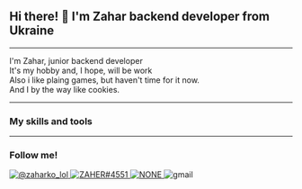 ## Hi there! 👋 I'm Zahar backend developer from Ukraine

---
I'm Zahar, junior backend developer \
It's my hobby and, I hope, will be work \
Also i like plaing games, but haven't time for it now. \
And I by the way like cookies. 

---
### My skills and tools

---

### Follow me! 

<a href="https://www.instagram.com/zaharko_lol/?next=%2F"> ![@zaharko_lol](https://camo.githubusercontent.com/8d0120274ed818dd1018f71e415fd280631702ab6c8efcf08165e3a874e81c7b/68747470733a2f2f696d672e736869656c64732e696f2f7374617469632f76313f6d6573736167653d496e7374616772616d266c6f676f3d696e7374616772616d266c6162656c3d26636f6c6f723d453434303546266c6f676f436f6c6f723d7768697465266c6162656c436f6c6f723d267374796c653d666f722d7468652d6261646765)
</a>
<a href="http://discordapp.com/users/ZAHER#4551"> ![ZAHER#4551](https://camo.githubusercontent.com/47fef7bebaa09e93be37bccd2ddf1da03323e5713906808ce34136f2acd31b66/68747470733a2f2f696d672e736869656c64732e696f2f7374617469632f76313f6d6573736167653d446973636f7264266c6f676f3d646973636f7264266c6162656c3d26636f6c6f723d373238394441266c6f676f436f6c6f723d7768697465266c6162656c436f6c6f723d267374796c653d666f722d7468652d6261646765) </a>
<a href=""> ![NONE](https://camo.githubusercontent.com/4b17bf96ec09910d620801bf4537933731403ed2e8dca4bbf973ace4ae65ae4f/68747470733a2f2f696d672e736869656c64732e696f2f7374617469632f76313f6d6573736167653d4c696e6b6564496e266c6f676f3d6c696e6b6564696e266c6162656c3d26636f6c6f723d303037374235266c6f676f436f6c6f723d7768697465266c6162656c436f6c6f723d267374796c653d666f722d7468652d6261646765) </a>
<a onclick="javascript:copy_gmail()"> ![gmail](https://img.shields.io/static/v1?message=Gmail&logo=gmail&label=&color=D14836&logoColor=white&labelColor=&style=for-the-badge)</a>



<script> 
    function copy_gmail(){
        alert("Hello world!")
    }
</script>